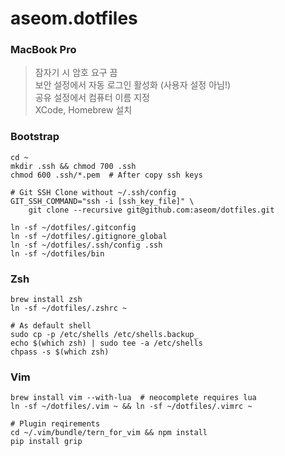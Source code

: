 aseom.dotfiles
==============

### MacBook Pro

> 잠자기 시 암호 요구 끔  
> 보안 설정에서 자동 로그인 활성화 (사용자 설정 아님!)  
> 공유 설정에서 컴퓨터 이름 지정  
> XCode, Homebrew 설치

### Bootstrap
```Shell
cd ~
mkdir .ssh && chmod 700 .ssh
chmod 600 .ssh/*.pem  # After copy ssh keys

# Git SSH Clone without ~/.ssh/config
GIT_SSH_COMMAND="ssh -i [ssh_key_file]" \
    git clone --recursive git@github.com:aseom/dotfiles.git

ln -sf ~/dotfiles/.gitconfig
ln -sf ~/dotfiles/.gitignore_global
ln -sf ~/dotfiles/.ssh/config .ssh
ln -sf ~/dotfiles/bin
```

### Zsh
```Shell
brew install zsh
ln -sf ~/dotfiles/.zshrc ~

# As default shell
sudo cp -p /etc/shells /etc/shells.backup_
echo $(which zsh) | sudo tee -a /etc/shells
chpass -s $(which zsh)
```

### Vim
```Shell
brew install vim --with-lua  # neocomplete requires lua
ln -sf ~/dotfiles/.vim ~ && ln -sf ~/dotfiles/.vimrc ~

# Plugin reqirements
cd ~/.vim/bundle/tern_for_vim && npm install
pip install grip
```
